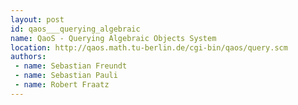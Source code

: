 ```yaml
---
layout: post
id: qaos___querying_algebraic
name: QaoS - Querying Algebraic Objects System
location: http://qaos.math.tu-berlin.de/cgi-bin/qaos/query.scm
authors:
 - name: Sebastian Freundt
 - name: Sebastian Pauli
 - name: Robert Fraatz
---
```


